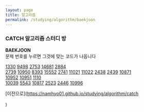 ```yaml
---
layout: page
title: 알고리즘
permalink: /studying/algorithm/baekjoon
---
```



### CATCH 알고리즘 스터디 방
**BAEKJOON**  
문제 번호를 누르면 그것에 맞는 코드가 나옵니다  

[1330](https://namhyo01.github.io/studying/algorithm/baekjoon/1330)  [9498](https://namhyo01.github.io/studying/algorithm/baekjoon/9498)  [2753](https://namhyo01.github.io/studying/algorithm/baekjoon/2753)  [14681](https://namhyo01.github.io/studying/algorithm/baekjoon/14681)  [2884](https://namhyo01.github.io/studying/algorithm/baekjoon/2884)  
[2739](https://namhyo01.github.io/studying/algorithm/baekjoon/2739)  [10950](https://namhyo01.github.io/studying/algorithm/baekjoon/10950)  [8393](https://namhyo01.github.io/studying/algorithm/baekjoon/8393)  [15552](https://namhyo01.github.io/studying/algorithm/baekjoon/15552)  [2741](https://namhyo01.github.io/studying/algorithm/baekjoon/2741)  [11021](https://namhyo01.github.io/studying/algorithm/baekjoon/11021)  [11022](https://namhyo01.github.io/studying/algorithm/baekjoon/11022)  [2438](https://namhyo01.github.io/studying/algorithm/baekjoon/2438)  [2439](https://namhyo01.github.io/studying/algorithm/baekjoon/2439)  [10871](https://namhyo01.github.io/studying/algorithm/baekjoon/10871)  
[10952](https://namhyo01.github.io/studying/algorithm/baekjoon/10952)  [10951](https://namhyo01.github.io/studying/algorithm/baekjoon/10951)  [1110](https://namhyo01.github.io/studying/algorithm/baekjoon/1110)  
[10039](https://namhyo01.github.io/studying/algorithm/baekjoon/10039)  [5543](https://namhyo01.github.io/studying/algorithm/baekjoon/5543)  [10817](https://namhyo01.github.io/studying/algorithm/baekjoon/10817)  [2523](https://namhyo01.github.io/studying/algorithm/baekjoon/2523)  [2446](https://namhyo01.github.io/studying/algorithm/baekjoon/2446)  [10996](https://namhyo01.github.io/studying/algorithm/baekjoon/10996)


   
     
  
  
    










[이전으로](https://namhyo01.github.io/studying/algorithm/catch





)　　　　　　　　　　　　　　　　
